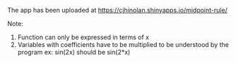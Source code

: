 The app has been uploaded at https://cjhinolan.shinyapps.io/midpoint-rule/

Note:
1. Function can only be expressed in terms of x
2. Variables with coefficients have to be multiplied to be understood by the program
   ex: sin(2x) should be sin(2*x)
